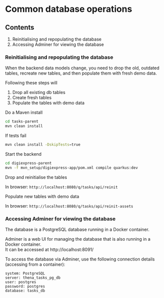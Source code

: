 # Common database operations

## Contents
1. Reinitialising and repopulating the database
2. Accessing Adminer for viewing the database

### Reinitialising and repopulating the database

When the backend data models change, you need to drop the old, outdated tables, recreate new tables, and then populate them with fresh demo data.  

Following these steps will 
1. Drop all existing db tables
2. Create fresh tables
3. Populate the tables with demo data

Do a Maven install

```bash
cd tasks-parent
mvn clean install
```

If tests fail

```bash
mvn clean install -DskipTests=true
```

Start the backend

```bash
cd digiexpress-parent
mvn -f mvn_setup/digiexpress-app/pom.xml compile quarkus:dev
```

Drop and reinitialise the tables

In browser: `http://localhost:8080/q/tasks/api/reinit`  

Populate new tables with demo data

In browser: `http://localhost:8080/q/tasks/api/reinit-assets` 


### Accessing Adminer for viewing the database

The database is a PostgreSQL database running in a Docker container.

Adminer is a web UI for managing the database that is also running in a Docker container.  
It can be accessed at http://localhost:8091/

To access the database via Adminer, use the following connection details (accessing from a container):

```
system: PostgreSQL
server: thena_tasks_pg_db
user: postgres
password: postgres
database: tasks_db
```